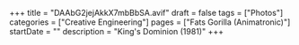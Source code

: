 +++
title = "DAAbG2jejAkkX7mbBbSA.avif"
draft = false
tags = ["Photos"]
categories = ["Creative Engineering"]
pages = ["Fats Gorilla (Animatronic)"]
startDate = ""
description = "King's Dominion (1981)"
+++
